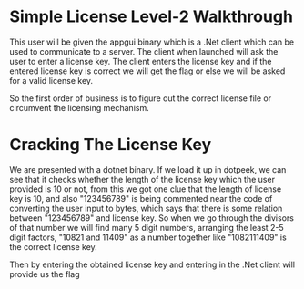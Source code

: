 # Simple License Level-2 Walkthrough

This user will be given the appgui binary which is a .Net client which can be used to communicate to a server.
The client when launched will ask the user to enter a license key. The client enters the license key and if the entered license key is correct we will get the flag or else we will be asked for a valid license key.

So the first order of business is to figure out the correct license file or circumvent the licensing mechanism.

# Cracking The License Key

We are presented with a dotnet binary. If we load it up in dotpeek, we can see that it checks whether the length of the license key which the user provided is 10 or not, from this we got one clue that the length of license key is 10, and also "123456789" is being commented near the code of converting the user input to bytes, which says that there is some relation between "123456789" and license key.
So when we go through the divisors of that number we will find many 5 digit numbers, arranging the least 2-5 digit factors, "10821 and 11409" as a number together like "1082111409" is the correct license key.

Then by entering the obtained license key and entering in the .Net client will provide us the flag
